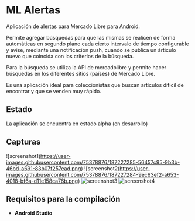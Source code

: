 # ML Alertas

Aplicación de alertas para Mercado Libre para Android.

Permite agregar búsquedas para que las mismas se realicen de forma automáticas en segundo plano cada cierto intervalo de tiempo configurable y avise, mediante una notificación push, cuando se publica un árticulo nuevo que coincida con los criterios de la búsqueda.

Para la búsqueda se utiliza la API de mercadolibre y permite hacer búsquedas en los diferentes sitios (países) de Mercado Libre.

Es una aplicación ideal para coleccionistas que buscan artículos dificil de encontrar y que se venden muy rápido.

## Estado

La aplicación se encuentra en estado alpha (en desarrollo)

## Capturas
![screenshot1(https://user-images.githubusercontent.com/75378876/187227285-56457c95-9b3b-46bd-a691-83b07f257ead.png)
![screenshot2(https://user-images.githubusercontent.com/75378876/187227284-9ec63ef2-a653-4018-bf6a-d11e158ca76b.png)
![screenshot3](https://user-images.githubusercontent.com/75378876/187227290-2cbf13a7-c885-4a54-b06b-8cca145355a7.png)
![screenshot4](https://user-images.githubusercontent.com/75378876/187227294-bdad4d59-f59e-415d-817a-8ca96853a839.png)

## Requisitos para la compilación
- **Android Studio**
